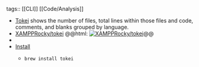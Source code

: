 tags:: [[CLI]] [[Code/Analysis]]

- [Tokei](https://github.com/XAMPPRocky/tokei) shows the number of files, total lines within those files and code, comments, and blanks grouped by language.
- [XAMPPRocky/tokei](https://github.com/XAMPPRocky/tokei)
  @@html: <a href="https://github.com/XAMPPRocky/tokei/"><img src="https://github-readme-stats-astronomer.vercel.app/api/pin/?username=XAMPPRocky&repo=tokei&theme=tokyonight" alt="XAMPPRocky/tokei"/></a>@@
-
- [Install](https://github.com/XAMPPRocky/tokei#installation)
	- ```bash
	  brew install tokei
	  ```